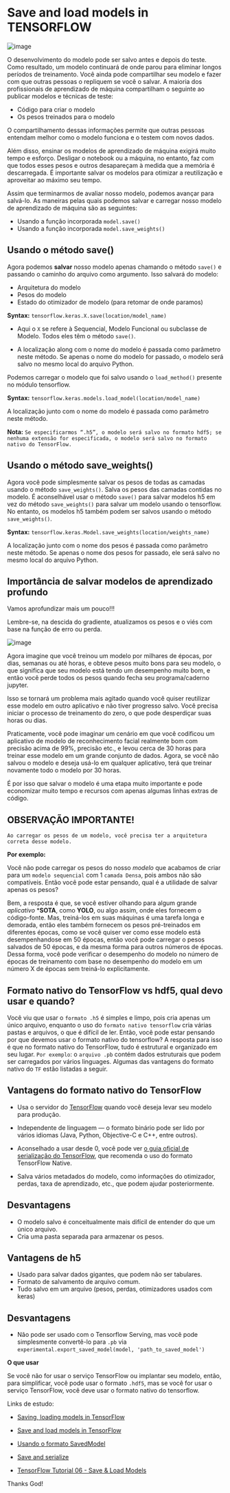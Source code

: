 # Save and load models in TENSORFLOW

![image](https://user-images.githubusercontent.com/69597971/155243520-5f8e74cf-b0b7-4cce-bd58-476cdb9f6498.png)

O desenvolvimento do modelo pode ser salvo antes e depois do teste. Como resultado, um modelo continuará de onde parou para eliminar longos períodos de treinamento. Você ainda pode compartilhar seu modelo e fazer com que outras pessoas o repliquem se você o salvar. A maioria dos profissionais de aprendizado de máquina compartilham o seguinte ao publicar modelos e técnicas de teste:

* Código para criar o modelo
* Os pesos treinados para o modelo

O compartilhamento dessas informações permite que outras pessoas entendam melhor como o modelo funciona e o testem com novos dados.

Além disso, ensinar os modelos de aprendizado de máquina exigirá muito tempo e esforço. Desligar o notebook ou a máquina, no entanto, faz com que todos esses pesos e outros desapareçam à medida que a memória é descarregada. É importante salvar os modelos para otimizar a reutilização e aproveitar ao máximo seu tempo.

Assim que terminarmos de avaliar nosso modelo, podemos avançar para salvá-lo. As maneiras pelas quais podemos salvar e carregar nosso modelo de aprendizado de máquina são as seguintes:

* Usando a função incorporada ``model.save()``
* Usando a função incorporada ``model.save_weights()``

## Usando o método save()

Agora podemos **salvar** nosso modelo apenas chamando o método ``save()`` e passando o caminho do arquivo como argumento. Isso salvará do modelo:

* Arquitetura do modelo
* Pesos do modelo
* Estado do otimizador de modelo (para retomar de onde paramos)

**Syntax:** ``tensorflow.keras.X.save(location/model_name)``

* Aqui o ``X`` se refere à Sequencial, Modelo Funcional ou subclasse de Modelo. Todos eles têm o método ``save()``.
 
* A localização along com o nome do modelo é passada como parâmetro neste método. Se apenas o nome do modelo for passado, o modelo será salvo no mesmo local do arquivo Python. 

Podemos carregar o modelo que foi salvo usando o ``load_method()`` presente no módulo tensorflow.

**Syntax:** ``tensorflow.keras.models.load_model(location/model_name)``

A localização junto com o nome do modelo é passada como parâmetro neste método.

**Nota:** ``Se especificarmos “.h5”, o modelo será salvo no formato hdf5; se nenhuma extensão for especificada, o modelo será salvo no formato nativo do TensorFlow.``


## Usando o método save_weights()

Agora você pode simplesmente salvar os pesos de todas as camadas usando o método ``save_weights()``. Salva os pesos das camadas contidas no modelo. É aconselhável usar o método ``save()`` para salvar modelos h5 em vez do método ``save_weights()`` para salvar um modelo usando o tensorflow. No entanto, os modelos h5 também podem ser salvos usando o método ``save_weights()``.

**Syntax:** ``tensorflow.keras.Model.save_weights(location/weights_name)``

A localização junto com o nome dos pesos é passada como parâmetro neste método. Se apenas o nome dos pesos for passado, ele será salvo no mesmo local do arquivo Python.


## Importância de salvar modelos de aprendizado profundo

Vamos aprofundizar mais um pouco!!!

Lembre-se, na descida do gradiente, atualizamos os pesos e o viés com base na função de erro ou perda.

![image](https://user-images.githubusercontent.com/69597971/155252626-5d3b4209-cb13-458d-a674-0c5e9d544d0a.png)

Agora imagine que você treinou um modelo por milhares de épocas, por dias, semanas ou até horas, e obteve pesos muito bons para seu modelo, o que significa que seu modelo está tendo um desempenho muito bom, e então você perde todos os pesos quando fecha seu programa/caderno jupyter.

Isso se tornará um problema mais agitado quando você quiser reutilizar esse modelo em outro aplicativo e não tiver progresso salvo. Você precisa iniciar o processo de treinamento do zero, o que pode desperdiçar suas horas ou dias.

Praticamente, você pode imaginar um cenário em que você codificou um aplicativo de modelo de reconhecimento facial realmente bom com precisão acima de 99%, precisão etc., e levou cerca de 30 horas para treinar esse modelo em um grande conjunto de dados. Agora, se você não salvou o modelo e deseja usá-lo em qualquer aplicativo, terá que treinar novamente todo o modelo por 30 horas.

É por isso que salvar o modelo é uma etapa muito importante e pode economizar muito tempo e recursos com apenas algumas linhas extras de código.


## OBSERVAÇÃO IMPORTANTE!

``Ao carregar os pesos de um modelo, você precisa ter a arquitetura correta desse modelo.``

**Por exemplo:**

Você não pode carregar os pesos do nosso _modelo_ que acabamos de criar para um ``modelo sequencial`` com 1 ``camada Densa``, pois ambos não são compatíveis. Então você pode estar pensando, qual é a utilidade de salvar apenas os pesos?

Bem, a resposta é que, se você estiver olhando para algum grande _aplicativo_ ***SOTA**, como **YOLO**, ou algo assim, onde eles fornecem o código-fonte. Mas, treiná-los em suas máquinas é uma tarefa longa e demorada, então eles também fornecem os pesos pré-treinados em diferentes épocas, como se você quiser ver como esse modelo está desempenhandose em $50$ épocas, então você pode carregar o pesos salvados de $50$ épocas, e da mesma forma para outros números de épocas. Dessa forma, você pode verificar o desempenho do modelo no número de épocas de treinamento com base no desempenho do modelo em um número X de épocas sem treiná-lo explicitamente.

## Formato nativo do TensorFlow vs hdf5, qual devo usar e quando?
 
Você viu que usar o ``formato .h5`` é simples e limpo, pois cria apenas um único arquivo, enquanto o uso do ``formato nativo tensorflow`` cria várias pastas e arquivos, o que é difícil de ler. Então, você pode estar pensando por que devemos usar o formato nativo do tensorflow? A resposta para isso é que no formato nativo do TensorFlow, tudo é estrutural e organizado em seu lugar. ``Por exemplo``: o ``arquivo .pb`` contém dados estruturais que podem ser carregados por vários linguages. Algumas das vantagens do formato nativo do ``TF`` estão listadas a seguir.


## Vantagens do formato nativo do TensorFlow

* Usa o servidor do [TensorFlow](https://www.tensorflow.org/tfx/serving/setup) quando você deseja levar seu modelo para produção.

* Independente de linguagem — o formato binário pode ser lido por vários idiomas (Java, Python, Objective-C e C++, entre outros).

* Aconselhado a usar desde $0$, você pode ver [o guia oficial de serialização do TensorFlow](https://www.tensorflow.org/guide/keras/save_and_serialize), que recomenda o uso do formato TensorFlow Native.

* Salva vários metadados do modelo, como informações do otimizador, perdas, taxa de aprendizado, etc., que podem ajudar posteriormente.


## Desvantagens

* O modelo salvo é conceitualmente mais difícil de entender do que um único arquivo. 
* Cria uma pasta separada para armazenar os pesos.

## Vantagens de h5

* Usado para salvar dados gigantes, que podem não ser tabulares.
* Formato de salvamento de arquivo comum.
* Tudo salvo em um arquivo (pesos, perdas, otimizadores usados com keras)

## Desvantagens

* Não pode ser usado com o Tensorflow Serving, mas você pode simplesmente convertê-lo para ``.pb`` via ``experimental.export_saved_model(model, 'path_to_saved_model')``

**O que usar**

Se você não for usar o serviço TensorFlow ou implantar seu modelo, então, para simplificar, você pode usar o formato ``.hdf5``, mas se você for usar o serviço TensorFlow, você deve usar o formato nativo do tensorflow.



Links de estudo:

* [Saving, loading models in TensorFlow](https://www.kdnuggets.com/2021/02/saving-loading-models-tensorflow.html)


* [Save and load models in TensorFlow](https://www.geeksforgeeks.org/save-and-load-models-in-tensorflow/)

* [Usando o formato SavedModel](https://www.tensorflow.org/guide/saved_model)

* [Save and serialize](https://www.tensorflow.org/guide/keras/save_and_serialize)

* [TensorFlow Tutorial 06 - Save & Load Models](https://www.youtube.com/watch?v=NVY0FucNRU4)

Thanks God!
